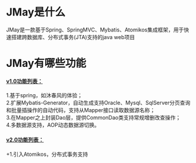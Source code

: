 # JMay是什么
JMay是一款基于Spring、SpringMVC、Mybatis、Atomikos集成框架，用于快速搭建跨数据库、分布式事务(JTA)支持的java web项目

# JMay有哪些功能
<a href="https://github.com/handosme/JMay/releases/tag/v1.0"><h4>v1.0功能列表：</h4></a>
1.基于spring，如沐春风的体验；<br>
2.扩展Mybatis-Generator，自动生成支持Oracle、Mysql、SqlServer分页查询和批量插操作的自动代码，支持从Mapper接口读取数据源名称；<br>
3.在Mapper之上封装Dao层，提供CommonDao类支持常规增删改查操作；<br>
4.多数据源支持，AOP动态数据源切换。<br>


<a href="https://github.com/handosme/JMay/releases/tag/v2.0"><h4>v2.0功能列表：</h4></a>
+1.引入Atomikos，分布式事务支持<br>
